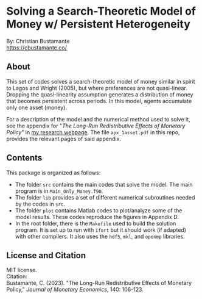# Solving a Search-Theoretic Model of Money w/ Persistent Heterogeneity

By: Christian Bustamante <br>
<a href="https://cbustamante.co"><https://cbustamante.co/></a><br>


## About

This set of codes solves a search-theoretic model of money similar in spirit to Lagos and Wright (2005), but where
preferences are not quasi-linear. Dropping the quasi-linearity assumption generates a distribution of
money that becomes persistent across periods. In this model, agents accumulate only one asset (money).

For a description of the model and the numerical method used to solve it, see the appendix for
"*The Long-Run Redistributive Effects of Monetary Policy*" in [my research webpage](https://cbustamante.co/research).
The file `apx_1asset.pdf` in this repo, provides the relevant pages of said appendix.

## Contents

This package is organized as follows:

- The folder `src` contains the main codes that solve the model. The main program is in `Main_Only_Money.f90`.
- The folder `lib` provides a set of different numerical subroutines needed by the codes in `src`.
- The folder `plot` contains Matlab codes to plot/analyze some of the model results. These codes reproduce the figures in Appendix D.
- In the root folder, there is the `Makefile` used to build the solution program. It is set up to run with `ifort` but it should work (if adapted) with other compilers. It also uses the `hdf5`, `mkl`, and `openmp` libraries.

## License and Citation

MIT license. <br>
Citation: <br>
Bustamante, C. (2023). "The Long-Run Redistributive Effects of Monetary Policy," *Journal of Monetary Economics*, 140: 106-123.
